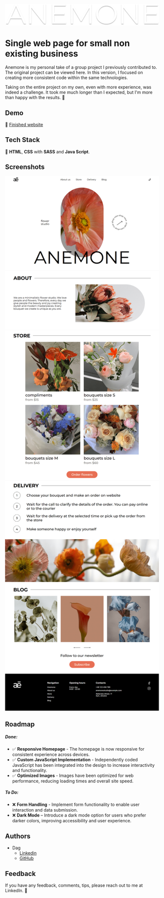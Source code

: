 ![WebStudio Logo](images/docs/preview_logo.png)

# Single web page for small non existing business

Anemone is my personal take of a group project I previously contributed to. The original project can be viewed here. In this version, I focused on creating more consistent code within the same technologies.

Taking on the entire project on my own, even with more experience, was indeed a challenge. It took me much longer than I expected, but I'm more than happy with the results. 🥳


## Demo

🔗 [Finished website](https://dag-szad.github.io/Anemone/)
## Tech Stack

🔨 **HTML**, **CSS** with **SASS** and **Java Script**.



## Screenshots

![Main page header and banner](images/docs/preview_1.1.png)
![Main page about section](images/docs/preview_1.2.png)
![Main page store section](images/docs/preview_1.3.png)
![Portfolio page delivery innfo](images/docs/preview_1.4.png)
![Contact page info](images/docs/preview_1.5.png)
![Contact page form](images/docs/preview_1.6.png)

## Roadmap

##### Done:

- ✅ **Responsive Homepage** - The homepage is now responsive for consistent experience across devices.
- ✅ **Custom JavaScript Implementation** - Independently coded JavaScript has been integrated into the design to increase interactivity and functionality.
- ✅ **Optimized Images** - Images have been optimized for web performance, reducing loading times and overall site speed.

##### To Do:

- ❌ **Form Handling** - Implement form functionality to enable user interaction and data submission.
- ❌ **Dark Mode** – Introduce a dark mode option for users who prefer darker colors, improving accessibility and user experience.


## Authors

- Dag
    - [Linkedin](https://www.linkedin.com/in/dagmara-szadkowska-708423255)
    - [GitHub](https://www.github.com/dag-szad)


## Feedback

If you have any feedback, comments, tips, please reach out to me at LinkedIn. 🤗